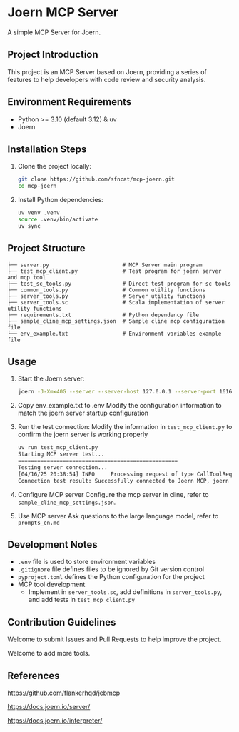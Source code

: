 # Joern MCP Server

A simple MCP Server for Joern.

## Project Introduction

This project is an MCP Server based on Joern, providing a series of features to help developers with code review and security analysis.

## Environment Requirements

- Python >= 3.10 (default 3.12) & uv
- Joern

## Installation Steps

1. Clone the project locally:
   ```bash
   git clone https://github.com/sfncat/mcp-joern.git
   cd mcp-joern
   ```

2. Install Python dependencies:
   ```bash
   uv venv .venv
   source .venv/bin/activate
   uv sync
   ```

## Project Structure

```
├── server.py                       # MCP Server main program
├── test_mcp_client.py              # Test program for joern server and mcp tool
├── test_sc_tools.py                # Direct test program for sc tools
├── common_tools.py                 # Common utility functions
├── server_tools.py                 # Server utility functions
├── server_tools.sc                 # Scala implementation of server utility functions
├── requirements.txt                # Python dependency file
├── sample_cline_mcp_settings.json  # Sample cline mcp configuration file
└── env_example.txt                 # Environment variables example file
```

## Usage

1. Start the Joern server:
   ```bash
   joern -J-Xmx40G --server --server-host 127.0.0.1 --server-port 16162 --server-auth-username user --server-auth-password password --import server_tools.sc
   ```

2. Copy env_example.txt to .env
   Modify the configuration information to match the joern server startup configuration

3. Run the test connection:
   Modify the information in `test_mcp_client.py` to confirm the joern server is working properly

   ```bash
   uv run test_mcp_client.py
   Starting MCP server test...
   ==================================================
   Testing server connection...
   [04/16/25 20:38:54] INFO     Processing request of type CallToolRequest                                                                                                                     server.py:534
   Connection test result: Successfully connected to Joern MCP, joern server version is XXX
   ```

4. Configure MCP server
   Configure the mcp server in cline, refer to `sample_cline_mcp_settings.json`.

5. Use MCP server
   Ask questions to the large language model, refer to `prompts_en.md`

## Development Notes

- `.env` file is used to store environment variables
- `.gitignore` file defines files to be ignored by Git version control
- `pyproject.toml` defines the Python configuration for the project
- MCP tool development
  - Implement in `server_tools.sc`, add definitions in `server_tools.py`, and add tests in `test_mcp_client.py`

## Contribution Guidelines

Welcome to submit Issues and Pull Requests to help improve the project.

Welcome to add more tools.

## References

https://github.com/flankerhqd/jebmcp

https://docs.joern.io/server/

https://docs.joern.io/interpreter/
